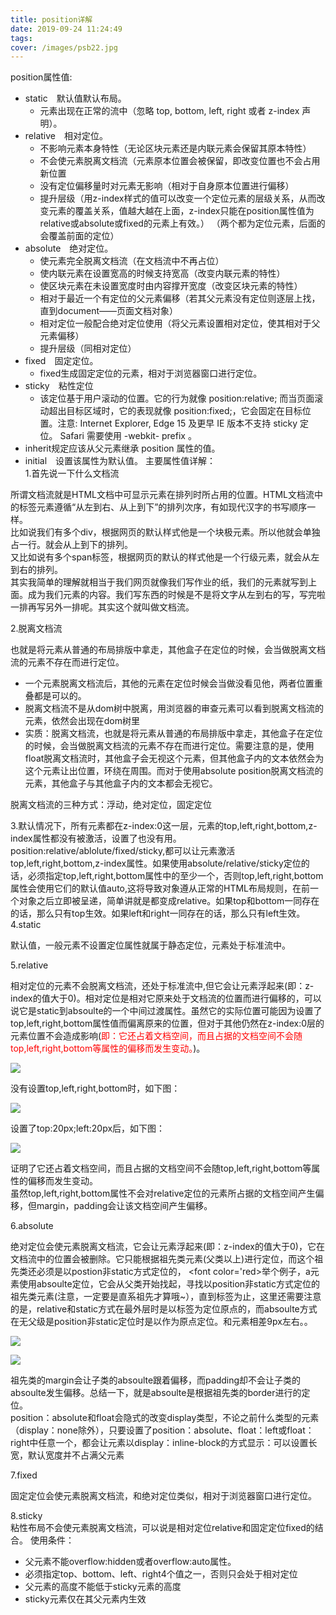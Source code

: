 ```yaml
---
title: position详解
date: 2019-09-24 11:24:49
tags:
cover: /images/psb22.jpg
---
```

position属性值:
* static&ensp;&ensp;默认值默认布局。
   * 元素出现在正常的流中（忽略 top, bottom, left, right 或者 z-index 声明）。
* relative&ensp;&ensp;相对定位。
   * 不影响元素本身特性（无论区块元素还是内联元素会保留其原本特性）
   * 不会使元素脱离文档流（元素原本位置会被保留，即改变位置也不会占用新位置
   * 没有定位偏移量时对元素无影响（相对于自身原本位置进行偏移）
   * 提升层级（用z-index样式的值可以改变一个定位元素的层级关系，从而改变元素的覆盖关系，值越大越在上面，z-index只能在position属性值为relative或absolute或fixed的元素上有效。） （两个都为定位元素，后面的会覆盖前面的定位）
* absolute&ensp;&ensp;绝对定位。
   * 使元素完全脱离文档流（在文档流中不再占位）
   * 使内联元素在设置宽高的时候支持宽高（改变内联元素的特性）
   * 使区块元素在未设置宽度时由内容撑开宽度（改变区块元素的特性）
   * 相对于最近一个有定位的父元素偏移（若其父元素没有定位则逐层上找，直到document——页面文档对象）
   * 相对定位一般配合绝对定位使用（将父元素设置相对定位，使其相对于父元素偏移）
   * 提升层级（同相对定位）
* fixed&ensp;&ensp;固定定位。
   * fixed生成固定定位的元素，相对于浏览器窗口进行定位。
* sticky&ensp;&ensp;粘性定位
   * 该定位基于用户滚动的位置。它的行为就像 position:relative; 而当页面滚动超出目标区域时，它的表现就像 position:fixed;，它会固定在目标位置。注意: Internet Explorer, Edge 15 及更早 IE 版本不支持 sticky 定位。 Safari 需要使用 -webkit- prefix 。
* inherit规定应该从父元素继承 position 属性的值。
* initial&ensp;&ensp;设置该属性为默认值。
主要属性值详解：<br/>
1.首先说一下什么文档流<br/>

所谓文档流就是HTML文档中可显示元素在排列时所占用的位置。HTML文档流中的标签元素遵循“从左到右、从上到下”的排列次序，有如现代汉字的书写顺序一样。<br/>
比如说我们有多个div，根据网页的默认样式他是一个块极元素。所以他就会单独占一行。就会从上到下的排列。<br/>
又比如说有多个span标签，根据网页的默认的样式他是一个行级元素，就会从左到右的排列。<br/>
其实我简单的理解就相当于我们网页就像我们写作业的纸，我们的元素就写到上面。成为我们元素的内容。我们写东西的时候是不是将文字从左到右的写，写完啦一排再写另外一排呢。其实这个就叫做文档流。<br/>

2.脱离文档流<br/>

也就是将元素从普通的布局排版中拿走，其他盒子在定位的时候，会当做脱离文档流的元素不存在而进行定位。<br/>
* 一个元素脱离文档流后，其他的元素在定位时候会当做没看见他，两者位置重叠都是可以的。 
* 脱离文档流不是从dom树中脱离，用浏览器的审查元素可以看到脱离文档流的元素，依然会出现在dom树里 
* 实质：脱离文档流，也就是将元素从普通的布局排版中拿走，其他盒子在定位的时候，会当做脱离文档流的元素不存在而进行定位。需要注意的是，使用float脱离文档流时，其他盒子会无视这个元素，但其他盒子内的文本依然会为这个元素让出位置，环绕在周围。而对于使用absolute position脱离文档流的元素，其他盒子与其他盒子内的文本都会无视它。

脱离文档流的三种方式：浮动，绝对定位，固定定位<br/>

3.默认情况下，所有元素都在z-index:0这一层，元素的top,left,right,bottom,z-index属性都没有被激活，设置了也没有用。position:relative/ablolute/fixed/sticky,都可以让元素激活top,left,right,bottom,z-index属性。如果使用absolute/relative/sticky定位的话，必须指定top,left,right,bottom属性中的至少一个，否则top,left,right,bottom属性会使用它们的默认值auto,这将导致对象遵从正常的HTML布局规则，在前一个对象之后立即被呈递，简单讲就是都变成relative。如果top和bottom一同存在的话，那么只有top生效。如果left和right一同存在的话，那么只有left生效。
4.static<br/>

默认值，一般元素不设置定位属性就属于静态定位，元素处于标准流中。

5.relative<br/>

相对定位的元素不会脱离文档流，还处于标准流中,但它会让元素浮起来(即：z-index的值大于0)。相对定位是相对它原来处于文档流的位置而进行偏移的，可以说它是static到absoulte的一个中间过渡属性。虽然它的实际位置可能因为设置了top,left,right,bottom属性值而偏离原来的位置，但对于其他仍然在z-index:0层的元素位置不会造成影响(<font color='red'>即：它还占着文档空间，而且占据的文档空间不会随top,left,right,bottom等属性的偏移而发生变动。</font>)。

![](relative1.PNG)

没有设置top,left,right,bottom时，如下图：

![](relative2.jpg)

设置了top:20px;left:20px后，如下图：

![](relative3.jpg)

证明了它还占着文档空间，而且占据的文档空间不会随top,left,right,bottom等属性的偏移而发生变动。<br/>
虽然top,left,right,bottom属性不会对relative定位的元素所占据的文档空间产生偏移，但margin，padding会让该文档空间产生偏移。

6.absolute<br/>

绝对定位会使元素脱离文档流，它会让元素浮起来(即：z-index的值大于0)，它在文档流中的位置会被删除。它只能根据祖先类元素(父类以上)进行定位，而这个祖先类还必须是以postion非static方式定位的， <font color='red>举个例子，a元素使用absoulte定位，它会从父类开始找起，寻找以position非static方式定位的祖先类元素(注意，一定要是直系祖先才算哦~），直到<html>标签为止，这里还需要注意的是，relative和static方式在最外层时是以<body>标签为定位原点的，而absoulte方式在无父级是position非static定位时是以<html>作为原点定位。<html>和<body>元素相差9px左右。</font>。<br/>

![](absolute1.jpg)

![](absolute2.jpg)

祖先类的margin会让子类的absoulte跟着偏移，而padding却不会让子类的absoulte发生偏移。总结一下，就是absoulte是根据祖先类的border进行的定位。<br/>
position：absolute和float会隐式的改变display类型，不论之前什么类型的元素（display：none除外），只要设置了position：absolute、float：left或float：right中任意一个，都会让元素以display：inline-block的方式显示：可以设置长宽，默认宽度并不占满父元素

7.fixed<br/>

固定定位会使元素脱离文档流，和绝对定位类似，相对于浏览器窗口进行定位。

8.sticky<br/>
粘性布局不会使元素脱离文档流，可以说是相对定位relative和固定定位fixed的结合。
使用条件：
* 父元素不能overflow:hidden或者overflow:auto属性。
* 必须指定top、bottom、left、right4个值之一，否则只会处于相对定位
* 父元素的高度不能低于sticky元素的高度
* sticky元素仅在其父元素内生效













